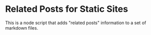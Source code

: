 # Related Posts for Static Sites

This is a node script that adds "related posts" information to a set of markdown files.

